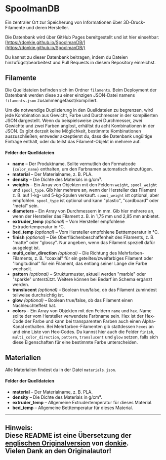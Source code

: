 <!--
Dies ist eine Übersetzung der Original-README von [donkie](https://github.com/donkie/SpoolmanDB).
Vielen Dank an den Originalautor für die Bereitstellung dieses Projekts!
Übersetzt von Perplexity AI für die deutschsprachige Community.
-->

# SpoolmanDB
Ein zentraler Ort zur Speicherung von Informationen über 3D-Druck-Filamente und deren Hersteller.

Die Datenbank wird über GitHub Pages bereitgestellt und ist hier einsehbar: [https://donkie.github.io/SpoolmanDB/](https://donkie.github.io/SpoolmanDB/)

Du kannst zu dieser Datenbank beitragen, indem du Dateien hinzufügst/bearbeitest und Pull Requests in diesem Repository einreichst.

## Filamente
Die Quelldateien befinden sich im Ordner `filaments`. Beim Deployment der Datenbank werden diese zu einer einzigen JSON-Datei namens `filaments.json` zusammengefasst/kompiliert.

Um die notwendige Duplizierung in den Quelldateien zu begrenzen, wird jede Kombination aus Gewicht, Farbe und Durchmesser in der kompilierten JSON dargestellt. Wenn du beispielsweise zwei Durchmesser, zwei Gewichte und zwei Farben angibst, erhältst du acht Kombinationen in der JSON. Es gibt derzeit keine Möglichkeit, bestimmte Kombinationen auszuschließen; entweder akzeptierst du, dass die Datenbank ungültige Einträge enthält, oder du teilst das Filament-Objekt in mehrere auf.

#### Felder der Quelldateien
 * **name** – Der Produktname. Sollte vermutlich den Formatcode `{color_name}` enthalten, um den Farbnamen automatisch einzufügen.
 * **material** – Der Materialname, z. B. PLA.
 * **density** – Die Dichte des Materials in g/cm³.
 * **weights** – Ein Array von Objekten mit den Feldern `weight`, `spool_weight` und `spool_type`. Gib hier mehrere an, wenn der Hersteller das Filament z. B. auf 1-kg- und 5-kg-Spulen verkauft. `spool_weight` ist optional, aber empfohlen. `spool_type` ist optional und kann "plastic", "cardboard" oder "metal" sein.
 * **diameters** – Ein Array von Durchmessern in mm. Gib hier mehrere an, wenn der Hersteller das Filament z. B. in 1,75 mm und 2,85 mm anbietet.
 * **extruder_temp** *(optional)* – Vom Hersteller empfohlene Extrudertemperatur in °C.
 * **bed_temp** *(optional)* – Vom Hersteller empfohlene Betttemperatur in °C.
 * **finish** *(optional)* – Die Oberflächenbeschaffenheit des Filaments, z. B. "matte" oder "glossy". Nur angeben, wenn das Filament speziell dafür ausgelegt ist.
 * **multi_color_direction** *(optional)* – Die Richtung des Mehrfarben-Filaments, z. B. "coaxial" für ein geteiltes/zweifarbiges Filament oder "longitudinal" für ein Filament, das entlang seiner Länge die Farbe wechselt.
 * **pattern** *(optional)* – Strukturmuster, aktuell werden "marble" oder "sparkle" unterstützt. Weitere können bei Bedarf im Schema ergänzt werden.
 * **translucent** *(optional)* – Boolean true/false, ob das Filament zumindest teilweise durchsichtig ist.
 * **glow** *(optional)* – Boolean true/false, ob das Filament einen Nachleuchteffekt hat.
 * **colors** – Ein Array von Objekten mit den Feldern `name` und `hex`. Name sollte der vom Hersteller verwendete Farbname sein. Hex ist der Hex-Code der Farbe und kann bei transparenten Farben auch einen Alpha-Kanal enthalten. Bei Mehrfarben-Filamenten gib stattdessen `hexes` an und eine Liste von Hex-Codes. Du kannst hier auch die Felder `finish`, `multi_color_direction`, `pattern`, `translucent` und `glow` setzen, falls sich diese Eigenschaften für eine bestimmte Farbe unterscheiden.

## Materialien
Alle Materialien findest du in der Datei `materials.json`.

#### Felder der Quelldateien
 * **material** – Der Materialname, z. B. PLA.
 * **density** – Die Dichte des Materials in g/cm³.
 * **extruder_temp** – Allgemeine Extrudertemperatur für dieses Material.
 * **bed_temp** – Allgemeine Betttemperatur für dieses Material.
---
**Hinweis:**  
Diese README ist eine Übersetzung der [englischen Originalversion](https://github.com/donkie/SpoolmanDB/blob/main/README.md) von [donkie](https://github.com/donkie).  
Vielen Dank an den Originalautor!
---
